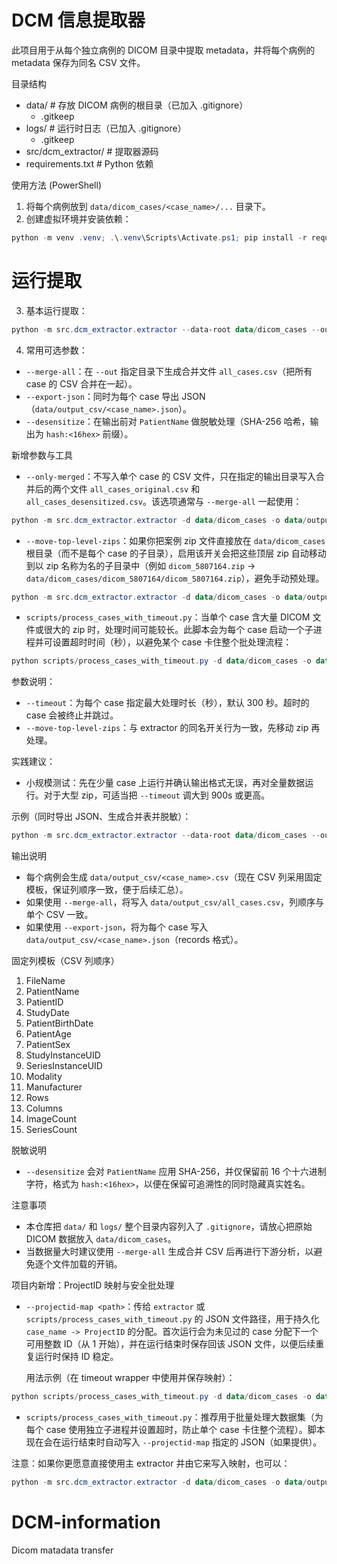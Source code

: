 # DCM 信息提取器

此项目用于从每个独立病例的 DICOM 目录中提取 metadata，并将每个病例的 metadata 保存为同名 CSV 文件。

目录结构

- data/                # 存放 DICOM 病例的根目录（已加入 .gitignore）
  - .gitkeep
- logs/                # 运行时日志（已加入 .gitignore）
  - .gitkeep
- src/dcm_extractor/   # 提取器源码
- requirements.txt     # Python 依赖

使用方法 (PowerShell)

1. 将每个病例放到 `data/dicom_cases/<case_name>/...` 目录下。
2. 创建虚拟环境并安装依赖：

```powershell
python -m venv .venv; .\.venv\Scripts\Activate.ps1; pip install -r requirements.txt
```

# 运行提取

3. 基本运行提取：

```powershell
python -m src.dcm_extractor.extractor --data-root data/dicom_cases --out data/output_csv
```

4. 常用可选参数：

- `--merge-all`：在 `--out` 指定目录下生成合并文件 `all_cases.csv`（把所有 case 的 CSV 合并在一起）。
- `--export-json`：同时为每个 case 导出 JSON（`data/output_csv/<case_name>.json`）。
- `--desensitize`：在输出前对 `PatientName` 做脱敏处理（SHA-256 哈希，输出为 `hash:<16hex>` 前缀）。

新增参数与工具

- `--only-merged`：不写入单个 case 的 CSV 文件，只在指定的输出目录写入合并后的两个文件 `all_cases_original.csv` 和 `all_cases_desensitized.csv`。该选项通常与 `--merge-all` 一起使用：

```powershell
python -m src.dcm_extractor.extractor -d data/dicom_cases -o data/output_csv --merge-all --only-merged
```

- `--move-top-level-zips`：如果你把案例 zip 文件直接放在 `data/dicom_cases` 根目录（而不是每个 case 的子目录），启用该开关会把这些顶层 zip 自动移动到以 zip 名称为名的子目录中（例如 `dicom_5807164.zip` -> `data/dicom_cases/dicom_5807164/dicom_5807164.zip`），避免手动预处理。

```powershell
python -m src.dcm_extractor.extractor -d data/dicom_cases -o data/output_csv --move-top-level-zips --merge-all --only-merged
```

- `scripts/process_cases_with_timeout.py`：当单个 case 含大量 DICOM 文件或很大的 zip 时，处理时间可能较长。此脚本会为每个 case 启动一个子进程并可设置超时时间（秒），以避免某个 case 卡住整个批处理流程：

```powershell
python scripts/process_cases_with_timeout.py -d data/dicom_cases -o data/output_csv --timeout 900 --move-top-level-zips
```

参数说明：
- `--timeout`：为每个 case 指定最大处理时长（秒），默认 300 秒。超时的 case 会被终止并跳过。
- `--move-top-level-zips`：与 extractor 的同名开关行为一致，先移动 zip 再处理。

实践建议：
- 小规模测试：先在少量 case 上运行并确认输出格式无误，再对全量数据运行。对于大型 zip，可适当把 `--timeout` 调大到 900s 或更高。


示例（同时导出 JSON、生成合并表并脱敏）：

```powershell
python -m src.dcm_extractor.extractor --data-root data/dicom_cases --out data/output_csv --merge-all --export-json --desensitize
```

输出说明

- 每个病例会生成 `data/output_csv/<case_name>.csv`（现在 CSV 列采用固定模板，保证列顺序一致，便于后续汇总）。
- 如果使用 `--merge-all`，将写入 `data/output_csv/all_cases.csv`，列顺序与单个 CSV 一致。
- 如果使用 `--export-json`，将为每个 case 写入 `data/output_csv/<case_name>.json`（records 格式）。

固定列模板（CSV 列顺序）

1. FileName
2. PatientName
3. PatientID
4. StudyDate
5. PatientBirthDate
6. PatientAge
7. PatientSex
8. StudyInstanceUID
9. SeriesInstanceUID
10. Modality
11. Manufacturer
12. Rows
13. Columns
14. ImageCount
15. SeriesCount

脱敏说明

- `--desensitize` 会对 `PatientName` 应用 SHA-256，并仅保留前 16 个十六进制字符，格式为 `hash:<16hex>`，以便在保留可追溯性的同时隐藏真实姓名。

注意事项

- 本仓库把 `data/` 和 `logs/` 整个目录内容列入了 `.gitignore`，请放心把原始 DICOM 数据放入 `data/dicom_cases`。
- 当数据量大时建议使用 `--merge-all` 生成合并 CSV 后再进行下游分析，以避免逐个文件加载的开销。
 
项目内新增：ProjectID 映射与安全批处理

- `--projectid-map <path>`：传给 `extractor` 或 `scripts/process_cases_with_timeout.py` 的 JSON 文件路径，用于持久化 `case_name -> ProjectID` 的分配。首次运行会为未见过的 case 分配下一个可用整数 ID（从 1 开始），并在运行结束时保存回该 JSON 文件，以便后续重复运行时保持 ID 稳定。

  用法示例（在 timeout wrapper 中使用并保存映射）：

```powershell
python scripts/process_cases_with_timeout.py -d data/dicom_cases -o data/output_csv --timeout 300 --move-top-level-zips --projectid-map data/output_csv/case_projectid_map.json
```

- `scripts/process_cases_with_timeout.py`：推荐用于批量处理大数据集（为每个 case 使用独立子进程并设置超时，防止单个 case 卡住整个流程）。脚本现在会在运行结束时自动写入 `--projectid-map` 指定的 JSON（如果提供）。

注意：如果你更愿意直接使用主 extractor 并由它来写入映射，也可以：

```powershell
python -m src.dcm_extractor.extractor -d data/dicom_cases -o data/output_csv --merge-all --only-merged --move-top-level-zips --projectid-map data/output_csv/case_projectid_map.json
```

# DCM-information
Dicom matadata transfer
